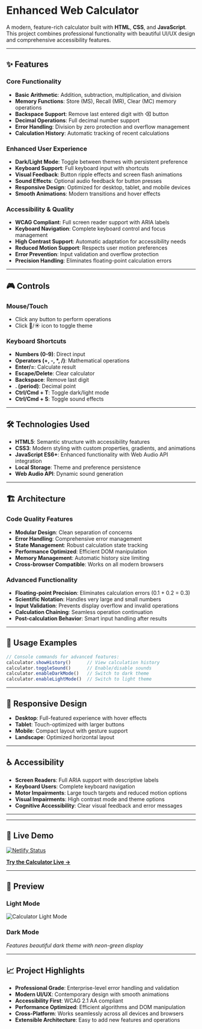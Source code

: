 # Enhanced Web Calculator

A modern, feature-rich calculator built with **HTML**, **CSS**, and **JavaScript**. This project combines professional functionality with beautiful UI/UX design and comprehensive accessibility features.

---

## ✨ Features

### **Core Functionality**
- **Basic Arithmetic**: Addition, subtraction, multiplication, and division
- **Memory Functions**: Store (MS), Recall (MR), Clear (MC) memory operations
- **Backspace Support**: Remove last entered digit with ⌫ button
- **Decimal Operations**: Full decimal number support
- **Error Handling**: Division by zero protection and overflow management
- **Calculation History**: Automatic tracking of recent calculations

### **Enhanced User Experience**
- **Dark/Light Mode**: Toggle between themes with persistent preference
- **Keyboard Support**: Full keyboard input with shortcuts
- **Visual Feedback**: Button ripple effects and screen flash animations
- **Sound Effects**: Optional audio feedback for button presses
- **Responsive Design**: Optimized for desktop, tablet, and mobile devices
- **Smooth Animations**: Modern transitions and hover effects

### **Accessibility & Quality**
- **WCAG Compliant**: Full screen reader support with ARIA labels
- **Keyboard Navigation**: Complete keyboard control and focus management
- **High Contrast Support**: Automatic adaptation for accessibility needs
- **Reduced Motion Support**: Respects user motion preferences
- **Error Prevention**: Input validation and overflow protection
- **Precision Handling**: Eliminates floating-point calculation errors

---

## 🎮 Controls

### **Mouse/Touch**
- Click any button to perform operations
- Click 🌙/☀️ icon to toggle theme

### **Keyboard Shortcuts**
- **Numbers (0-9)**: Direct input
- **Operators (+, -, *, /)**: Mathematical operations
- **Enter/=**: Calculate result
- **Escape/Delete**: Clear calculator
- **Backspace**: Remove last digit
- **. (period)**: Decimal point
- **Ctrl/Cmd + T**: Toggle dark/light mode
- **Ctrl/Cmd + S**: Toggle sound effects

---

## 🛠️ Technologies Used

- **HTML5**: Semantic structure with accessibility features
- **CSS3**: Modern styling with custom properties, gradients, and animations
- **JavaScript ES6+**: Enhanced functionality with Web Audio API integration
- **Local Storage**: Theme and preference persistence
- **Web Audio API**: Dynamic sound generation

---

## 🏗️ Architecture

### **Code Quality Features**
- **Modular Design**: Clean separation of concerns
- **Error Handling**: Comprehensive error management
- **State Management**: Robust calculation state tracking
- **Performance Optimized**: Efficient DOM manipulation
- **Memory Management**: Automatic history size limiting
- **Cross-browser Compatible**: Works on all modern browsers

### **Advanced Functionality**
- **Floating-point Precision**: Eliminates calculation errors (0.1 + 0.2 = 0.3)
- **Scientific Notation**: Handles very large and small numbers
- **Input Validation**: Prevents display overflow and invalid operations
- **Calculation Chaining**: Seamless operation continuation
- **Post-calculation Behavior**: Smart input handling after results

---

## 🎯 Usage Examples

```javascript
// Console commands for advanced features:
calculator.showHistory()      // View calculation history
calculator.toggleSound()      // Enable/disable sounds
calculator.enableDarkMode()   // Switch to dark theme
calculator.enableLightMode()  // Switch to light theme
```

---

## 📱 Responsive Design

- **Desktop**: Full-featured experience with hover effects
- **Tablet**: Touch-optimized with larger buttons
- **Mobile**: Compact layout with gesture support
- **Landscape**: Optimized horizontal layout

---

## ♿ Accessibility

- **Screen Readers**: Full ARIA support with descriptive labels
- **Keyboard Users**: Complete keyboard navigation
- **Motor Impairments**: Large touch targets and reduced motion options
- **Visual Impairments**: High contrast mode and theme options
- **Cognitive Accessibility**: Clear visual feedback and error messages

---

---

## 🚀 Live Demo

[![Netlify Status](https://api.netlify.com/api/v1/badges/dc49846c-02ff-4213-b210-9d36d11cde76/deploy-status)](https://app.netlify.com/sites/pocketwebcalculator/deploys)

**[Try the Calculator Live →](https://pocketwebcalculator.netlify.app/)**

---

## 🎨 Preview

### Light Mode
![Calculator Light Mode](https://i.imgur.com/CNoThFi.png)

### Dark Mode
*Features beautiful dark theme with neon-green display*

---

## 📈 Project Highlights

- **Professional Grade**: Enterprise-level error handling and validation
- **Modern UI/UX**: Contemporary design with smooth animations
- **Accessibility First**: WCAG 2.1 AA compliant
- **Performance Optimized**: Efficient algorithms and DOM manipulation
- **Cross-Platform**: Works seamlessly across all devices and browsers
- **Extensible Architecture**: Easy to add new features and operations